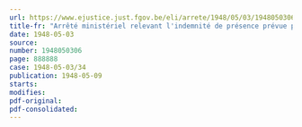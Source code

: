 ```yaml
---
url: https://www.ejustice.just.fgov.be/eli/arrete/1948/05/03/1948050306/justel
title-fr: "Arrêté ministériel relevant l'indemnité de présence prévue par l'arrêté du Régent du 7 octobre 1946 instituant un "Fonds de sécurité d'existence" pour les travailleurs du port de Gand"
date: 1948-05-03
source:
number: 1948050306
page: 888888
case: 1948-05-03/34
publication: 1948-05-09
starts:
modifies:
pdf-original:
pdf-consolidated:
---
```


